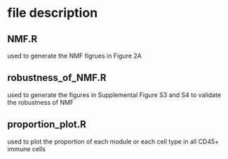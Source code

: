 # file description

## NMF.R
used to generate the NMF figrues in Figure 2A

## robustness_of_NMF.R
used to generate the figures in Supplemental Figure S3 and S4 to validate the robustness of NMF

## proportion_plot.R
used to plot the proportion of each module or each cell type in all CD45+ immune cells
